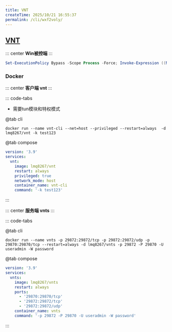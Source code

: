 ```yaml
---
title: VNT
createTime: 2025/10/21 16:55:37
permalink: /cli/wxf2voly/
---
```

## [VNT](https://rustvnt.com/)

::: center
**Win被控端**
:::

```powershell
Set-ExecutionPolicy Bypass -Scope Process -Force; Invoke-Expression ((New-Object System.Net.WebClient).DownloadString('https://ghproxy.cn/https://raw.usercontent.com/jianghuaangte/vnt/refs/heads/main/install.ps1'))`
```

### Docker
::: center
**客户端 vnt**
:::

::: code-tabs
- 需要tun模块和特权模式

@tab cli
```shell
docker run --name vnt-cli --net=host --privileged --restart=always  -d lmq8267/vnt -k test123
```

@tab compose
```yaml
version: '3.9'
services:
  vnt:
    image: lmq8267/vnt
    restart: always
    privileged: true
    network_mode: host
    container_name: vnt-cli
    command: '-k test123'
```

:::


::: center
**服务端 vnts**
:::

::: code-tabs

@tab cli
```shell
docker run --name vnts -p 29872:29872/tcp -p 29872:29872/udp -p 29870:29870/tcp --restart=always -d lmq8267/vnts -p 29872 -P 29870 -U useradmin -W password
```

@tab compose
```yaml
version: '3.9'
services:
  vnts:
    image: lmq8267/vnts
    restart: always
    ports:
      - '29870:29870/tcp'
      - '29872:29872/tcp'
      - '29872:29872/udp'
    container_name: vnts
    command: '-p 29872 -P 29870 -U useradmin -W password'
```

:::

